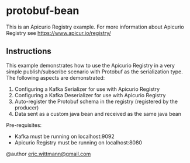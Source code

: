 # protobuf-bean

This is an Apicurio Registry example. For more information about Apicurio Registry see https://www.apicur.io/registry/

## Instructions


This example demonstrates how to use the Apicurio Registry in a very simple publish/subscribe
scenario with Protobuf as the serialization type.  The following aspects are demonstrated:

<ol>
<li>Configuring a Kafka Serializer for use with Apicurio Registry</li>
<li>Configuring a Kafka Deserializer for use with Apicurio Registry</li>
<li>Auto-register the Protobuf schema in the registry (registered by the producer)</li>
<li>Data sent as a custom java bean and received as the same java bean</li>
</ol>

Pre-requisites:

<ul>
<li>Kafka must be running on localhost:9092</li>
<li>Apicurio Registry must be running on localhost:8080</li>
</ul>

@author eric.wittmann@gmail.com

